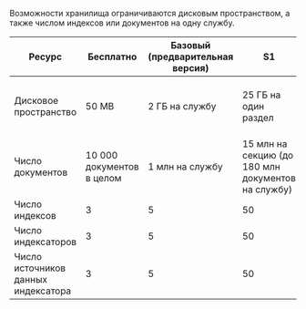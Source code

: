 Возможности хранилища ограничиваются дисковым пространством, а также числом индексов или документов на одну службу.

| Ресурс | Бесплатно | Базовый (предварительная версия) | S1 | S2 |
| --- | --- | --- | --- | --- |
| Дисковое пространство |50 MB |2 ГБ на службу |25 ГБ на один раздел |100 ГБ на секцию (максимум 1,2 ТБ на службу) |
| Число документов |10 000 документов в целом |1 млн на службу |15 млн на секцию (до 180 млн документов на службу) |60 млн на секцию (до 720 млн документов на службу) |
| Число индексов |3 |5 |50 |200 |
| Число индексаторов |3 |5 |50 |200 |
| Число источников данных индексатора |3 |5 |50 |200 |

<!---HONumber=AcomDC_0601_2016-->